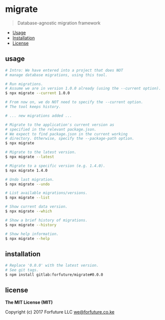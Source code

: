 # migrate

> Database-agnostic migration framework

* [Usage](#usage)
* [Installation](#installation)
* [License](#license)


<a name="usage"></a>
## usage

```bash
# Intro: We have entered into a project that does NOT
# manage database migrations, using this tool.

# Run migrations.
# Assume we are in version 1.0.0 already (using the --current option).
$ npx migrate --current 1.0.0

# From now on, we do NOT need to specify the --current option.
# The tool keeps history.

# ... new migrations added ...

# Migrate to the application's current version as
# specified in the relevant package.json.
# We expect to find package.json in the current working
# directory. Otherwise, specify the --package-path option.
$ npx migrate

# Migrate to the latest version.
$ npx migrate --latest

# Migrate to a specific version (e.g. 1.4.0).
$ npx migrate 1.4.0

# Undo last migration.
$ npx migrate --undo

# List available migrations/versions.
$ npx migrate --list

# Show current data version.
$ npx migrate --which

# Show a brief history of migrations.
$ npx migrate --history

# Show help information.
$ npx migrate --help
```


<a name="installation"></a>
## installation

```bash
# Replace '0.0.0' with the latest version.
# See git tags.
$ npm install gitlab:forfuture/migrate#0.0.0
```


<a name="license"></a>
## license

**The MIT License (MIT)**

Copyright (c) 2017 Forfuture LLC <we@forfuture.co.ke>
